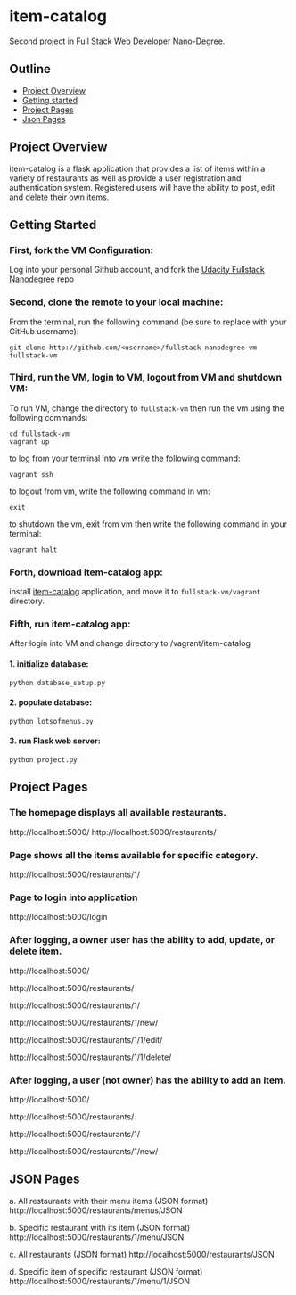 # item-catalog
Second project in Full Stack Web Developer Nano-Degree.

## Outline
* [Project Overview](#project-overview)
* [Getting started](#getting-started)
* [Project Pages](#project-pages)
* [Json Pages](#json-pages)

## Project Overview
item-catalog is a flask application that provides a list of items within a variety of restaurants as well as provide a user registration and authentication system. Registered users will have the ability to post, edit and delete their own items.

## Getting Started
### First, fork the VM Configuration:
Log into your personal Github account, and fork the [Udacity Fullstack Nanodegree](https://github.com/udacity/fullstack-nanodegree-vm) repo

### Second, clone the remote to your local machine:
From the terminal, run the following command (be sure to replace <username> with your GitHub username): 
```
git clone http://github.com/<username>/fullstack-nanodegree-vm fullstack-vm 
```

### Third, run the VM, login to VM, logout from VM and shutdown VM:
To run VM, change the directory to `fullstack-vm` then run the vm using the following commands:
```
cd fullstack-vm
vagrant up
```
to log from your terminal into vm write the following command:
``` 
vagrant ssh
```
to logout from vm, write the following command in vm:
``` 
exit
```
to shutdown the vm, exit from vm then write the following command in your terminal:
``` 
vagrant halt
```

### Forth, download item-catalog app:
install [item-catalog](https://github.com/SarahAlhumud/item-catalog/) application, and move it to `fullstack-vm/vagrant` directory.

### Fifth, run item-catalog app:
After login into VM and change directory to /vagrant/item-catalog
#### 1. initialize database:
```
python database_setup.py
```
#### 2. populate database:
```
python lotsofmenus.py
```
#### 3. run Flask web server:
```
python project.py
```

## Project Pages
### The homepage displays all available restaurants.
http://localhost:5000/
http://localhost:5000/restaurants/

### Page shows all the items available for specific category.
http://localhost:5000/restaurants/1/

### Page to login into application
http://localhost:5000/login

### After logging, a owner user has the ability to add, update, or delete item.
http://localhost:5000/

http://localhost:5000/restaurants/

http://localhost:5000/restaurants/1/

http://localhost:5000/restaurants/1/new/

http://localhost:5000/restaurants/1/1/edit/

http://localhost:5000/restaurants/1/1/delete/


### After logging, a user (not owner) has the ability to add an item.
http://localhost:5000/

http://localhost:5000/restaurants/

http://localhost:5000/restaurants/1/

http://localhost:5000/restaurants/1/new/


## JSON Pages
a. All restaurants with their menu items (JSON format)
http://localhost:5000/restaurants/menus/JSON

b. Specific restaurant with its item (JSON format)
http://localhost:5000/restaurants/1/menu/JSON

c. All restaurants (JSON format)
http://localhost:5000/restaurants/JSON

d. Specific item of specific restaurant (JSON format) 
http://localhost:5000/restaurants/1/menu/1/JSON
